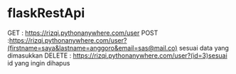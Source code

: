 # flaskRestApi
GET : https://rizqi.pythonanywhere.com/user
POST :https://rizqi.pythonanywhere.com/user?(firstname=saya&lastname=anggoro&email=sas@mail.co) sesuai data yang dimasukkan
DELETE : https://rizqi.pythonanywhere.com/user?(id=3)sesuai id yang ingin dihapus
